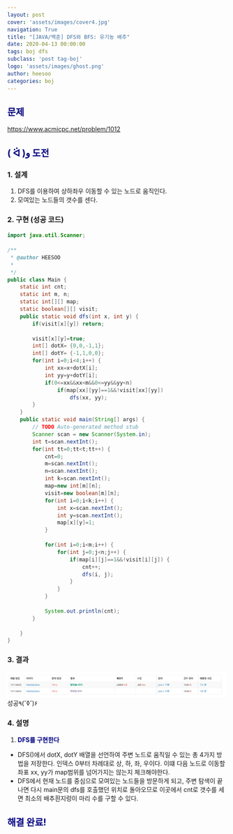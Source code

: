 ```yaml
---
layout: post
cover: 'assets/images/cover4.jpg'
navigation: True
title: "[JAVA/백준] DFS와 BFS: 유기농 배추"
date: 2020-04-13 00:00:00
tags: boj dfs
subclass: 'post tag-boj'
logo: 'assets/images/ghost.png'
author: heesoo
categories: boj
---
```

## <span style="color:navy">문제</span>
<https://www.acmicpc.net/problem/1012>

## <span style="color:navy">( ᐛ )و 도전</span>

### 1. 설계
1. DFS를 이용하여 상하좌우 이동할 수 있는 노드로 움직인다.
2. 모여있는 노드들의 갯수를 센다.

### 2. 구현 (성공 코드)
```java
import java.util.Scanner;

/**
 * @author HEESOO
 *
 */
public class Main {
	static int cnt;
	static int m, n;
	static int[][] map;
	static boolean[][] visit;
	public static void dfs(int x, int y) {
		if(visit[x][y]) return;
		
		visit[x][y]=true;
		int[] dotX= {0,0,-1,1};
		int[] dotY= {-1,1,0,0};
		for(int i=0;i<4;i++) {
			int xx=x+dotX[i];
			int yy=y+dotY[i];
			if(0<=xx&&xx<m&&0<=yy&&yy<n)
				if(map[xx][yy]==1&&!visit[xx][yy])
					dfs(xx, yy);
		}
	}
	public static void main(String[] args) {
		// TODO Auto-generated method stub
		Scanner scan = new Scanner(System.in);
		int t=scan.nextInt();
		for(int tt=0;tt<t;tt++) {
			cnt=0;
			m=scan.nextInt();
			n=scan.nextInt();
			int k=scan.nextInt();
			map=new int[m][n];
			visit=new boolean[m][n];
			for(int i=0;i<k;i++) {
				int x=scan.nextInt();
				int y=scan.nextInt();
				map[x][y]=1;
			}
			
			for(int i=0;i<m;i++) {
				for(int j=0;j<n;j++) {
					if(map[i][j]==1&&!visit[i][j]) {
						cnt++;
						dfs(i, j);
					}
				}
			}
			
			System.out.println(cnt);
		}
		
	}
}

 ```

### 3. 결과
![실행결과](./assets/images/200413_2.PNG)
성공٩(˘◊˘)۶ 

### 4. 설명
1. **<span style="color:navy">DFS를 구현한다</span>**
- DFS()에서 dotX, dotY 배열을 선언하여 주변 노드로 움직일 수 있는 총 4가지 방법을 저장한다. 인덱스 0부터 차례대로 상, 하, 좌, 우이다. 이떄 다음 노드로 이동할 좌표 xx, yy가 map범위를 넘어가지는 않는지 체크해야한다.
- DFS에서 현재 노드를 중심으로 모여있는 노드들을 방문하게 되고, 주변 탐색이 끝나면 다시 main문의 dfs를 호출했던 위치로 돌아오므로 이곳에서 cnt로 갯수를 세면 최소의 배추흰지렁이 마리 수를 구할 수 있다.

## <span style="color:navy">해결 완료!</span>
